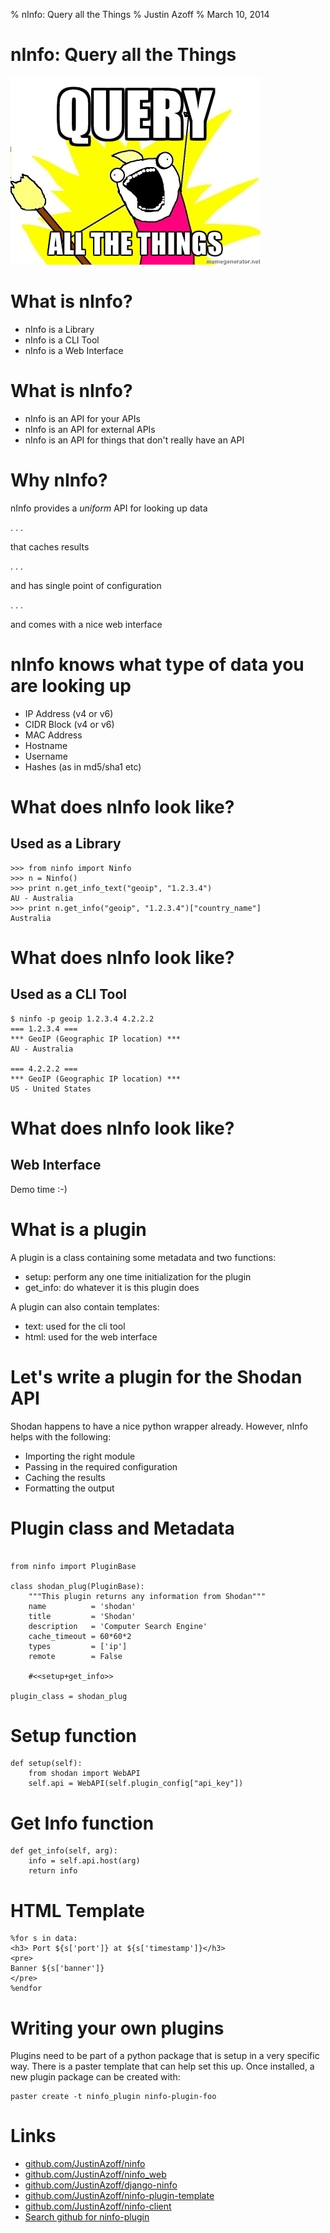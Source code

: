 % nInfo: Query all the Things
% Justin Azoff
% March 10, 2014

# nInfo: Query all the Things

![](../meme.jpeg "Query all the Things")

# What is nInfo?

- nInfo is a Library
- nInfo is a CLI Tool
- nInfo is a Web Interface

# What is nInfo?

- nInfo is an API for your APIs
- nInfo is an API for external APIs
- nInfo is an API for things that don't really have an API

# Why nInfo?

nInfo provides a *uniform* API for looking up data

. . .

that caches results

. . .

and has single point of configuration

. . .

and comes with a nice web interface

# nInfo knows what type of data you are looking up

- IP Address (v4 or v6)
- CIDR Block (v4 or v6)
- MAC Address
- Hostname
- Username
- Hashes (as in md5/sha1 etc)


# What does nInfo look like?

## Used as a Library

~~~~~~~~~~~~~~~~~~ {.python}
>>> from ninfo import Ninfo
>>> n = Ninfo()
>>> print n.get_info_text("geoip", "1.2.3.4")
AU - Australia
>>> print n.get_info("geoip", "1.2.3.4")["country_name"]
Australia
~~~~~~~~~~~~~~~~~~

# What does nInfo look like?

## Used as a CLI Tool

~~~~~~~~~~~~~~~~~~
$ ninfo -p geoip 1.2.3.4 4.2.2.2
=== 1.2.3.4 ===
*** GeoIP (Geographic IP location) ***
AU - Australia

=== 4.2.2.2 ===
*** GeoIP (Geographic IP location) ***
US - United States
~~~~~~~~~~~~~~~~~~

# What does nInfo look like?

## Web Interface

Demo time :-)

# What is a plugin

A plugin is a class containing some metadata and two functions:

- setup: perform any one time initialization for the plugin
- get_info: do whatever it is this plugin does

A plugin can also contain templates:

- text: used for the cli tool
- html: used for the web interface

# Let's write a plugin for the Shodan API

Shodan happens to have a nice python wrapper already.  However, nInfo helps
with the following:

- Importing the right module
- Passing in the required configuration
- Caching the results
- Formatting the output

# Plugin class and Metadata

~~~~~~~~~~~~~~~~~~ {.python}

from ninfo import PluginBase

class shodan_plug(PluginBase):
    """This plugin returns any information from Shodan"""
    name          = 'shodan'
    title         = 'Shodan'
    description   = 'Computer Search Engine'
    cache_timeout = 60*60*2
    types         = ['ip']
    remote        = False

    #<<setup+get_info>>

plugin_class = shodan_plug

~~~~~~~~~~~~~~~~~~

# Setup function

~~~~~~~~~~~~~~~~~~ {.python}
def setup(self):
    from shodan import WebAPI
    self.api = WebAPI(self.plugin_config["api_key"])
~~~~~~~~~~~~~~~~~~

# Get Info function
~~~~~~~~~~~~~~~~~~ {.python}
def get_info(self, arg):
    info = self.api.host(arg)
    return info
~~~~~~~~~~~~~~~~~~

# HTML Template

~~~~~~~~~~~~~~~~~~ {.html}
%for s in data:
<h3> Port ${s['port']} at ${s['timestamp']}</h3>
<pre>
Banner ${s['banner']}
</pre>
%endfor
~~~~~~~~~~~~~~~~~~

# Writing your own plugins

Plugins need to be part of a python package that is setup in a very specific
way.  There is a paster template that can help set this up.  Once installed, a
new plugin package can be created with:

    paster create -t ninfo_plugin ninfo-plugin-foo


# Links

- [github.com/JustinAzoff/ninfo](https://github.com/JustinAzoff/ninfo)
- [github.com/JustinAzoff/ninfo_web](https://github.com/JustinAzoff/ninfo_web)
- [github.com/JustinAzoff/django-ninfo](https://github.com/JustinAzoff/django-ninfo)
- [github.com/JustinAzoff/ninfo-plugin-template](https://github.com/JustinAzoff/ninfo-plugin-template)
- [github.com/JustinAzoff/ninfo-client](https://github.com/JustinAzoff/ninfo-client)
- [Search github for ninfo-plugin](https://github.com/search?p=1&q=ninfo-plugins&ref=searchresults&type=Repositories)
